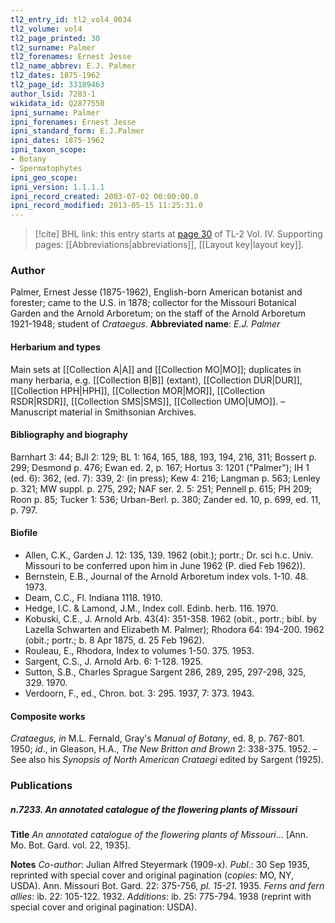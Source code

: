 ```yaml
---
tl2_entry_id: tl2_vol4_0034
tl2_volume: vol4
tl2_page_printed: 30
tl2_surname: Palmer
tl2_forenames: Ernest Jesse
tl2_name_abbrev: E.J. Palmer
tl2_dates: 1875-1962
tl2_page_id: 33189463
author_lsid: 7283-1
wikidata_id: Q2877550
ipni_surname: Palmer
ipni_forenames: Ernest Jesse
ipni_standard_form: E.J.Palmer
ipni_dates: 1875-1962
ipni_taxon_scope: 
- Botany
- Spermatophytes
ipni_geo_scope: 
ipni_version: 1.1.1.1
ipni_record_created: 2003-07-02 00:00:00.0
ipni_record_modified: 2013-05-15 11:25:31.0
---
```



> [!cite] BHL link: this entry starts at [page 30](https://www.biodiversitylibrary.org/page/33189463) of TL-2 Vol. IV.
> Supporting pages: [[Abbreviations|abbreviations]], [[Layout key|layout key]].

### Author

Palmer, Ernest Jesse (1875-1962), English-born American botanist and forester; came to the U.S. in 1878; collector for the Missouri Botanical Garden and the Arnold Arboretum; on the staff of the Arnold Arboretum 1921-1948; student of *Crataegus*. 
**Abbreviated name**: *E.J. Palmer*

#### Herbarium and types

Main sets at [[Collection A|A]] and [[Collection MO|MO]]; duplicates in many herbaria, e.g. [[Collection B|B]] (extant), [[Collection DUR|DUR]], [[Collection HPH|HPH]], [[Collection MOR|MOR]], [[Collection RSDR|RSDR]], [[Collection SMS|SMS]], [[Collection UMO|UMO]]. – Manuscript material in Smithsonian Archives.

#### Bibliography and biography

Barnhart 3: 44; BJI 2: 129; BL 1: 164, 165, 188, 193, 194, 216, 311; Bossert p. 299; Desmond p. 476; Ewan ed. 2, p. 167; Hortus 3: 1201 ("Palmer"); IH 1 (ed. 6): 362, (ed. 7): 339, 2: (in press); Kew 4: 216; Langman p. 563; Lenley p. 321; MW suppl. p. 275, 292; NAF ser. 2. 5: 251; Pennell p. 615; PH 209; Roon p. 85; Tucker 1: 536; Urban-Berl. p. 380; Zander ed. 10, p. 699, ed. 11, p. 797.

#### Biofile

- Allen, C.K., Garden J. 12: 135, 139. 1962 (obit.); portr.; Dr. sci h.c. Univ. Missouri to be conferred upon him in June 1962 (P. died Feb 1962)).
- Bernstein, E.B., Journal of the Arnold Arboretum index vols. 1-10. 48. 1973.
- Deam, C.C., Fl. Indiana 1118. 1910.
- Hedge, I.C. & Lamond, J.M., Index coll. Edinb. herb. 116. 1970.
- Kobuski, C.E., J. Arnold Arb. 43(4): 351-358. 1962 (obit., portr.; bibl. by Lazella Schwarten and Elizabeth M. Palmer); Rhodora 64: 194-200. 1962 (obit.; portr.; b. 8 Apr 1875, d. 25 Feb 1962).
- Rouleau, E., Rhodora, Index to volumes 1-50. 375. 1953.
- Sargent, C.S., J. Arnold Arb. 6: 1-128. 1925.
- Sutton, S.B., Charles Sprague Sargent 286, 289, 295, 297-298, 325, 329. 1970.
- Verdoorn, F., ed., Chron. bot. 3: 295. 1937, 7: 373. 1943.

#### Composite works

*Crataegus, in* M.L. Fernald, Gray's *Manual of Botany*, ed. 8, p. 767-801. 1950; *id*., in Gleason, H.A., *The New Britton and Brown* 2: 338-375. 1952. – See also his *Synopsis of North American Crataegi* edited by Sargent (1925).

### Publications

##### n.7233. An annotated catalogue of the flowering plants of Missouri

**Title**
*An annotated catalogue of the flowering plants of Missouri*... \[Ann. Mo. Bot. Gard. vol. 22, 1935\].

**Notes**
*Co-author*: Julian Alfred Steyermark (1909-x).
*Publ*.: 30 Sep 1935, reprinted with special cover and original pagination (*copies*: MO, NY, USDA). Ann. Missouri Bot. Gard. 22: 375-756, *pl. 15-21.* 1935.
*Ferns and fern allies*: ib. 22: 105-122. 1932.
*Additions*: ib. 25: 775-794. 1938 (reprint with special cover and original pagination: USDA).

